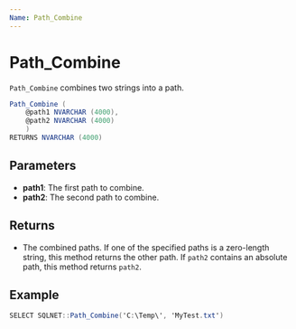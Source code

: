 ```yaml
---
Name: Path_Combine
---
```


# Path_Combine

`Path_Combine` combines two strings into a path.

```csharp
Path_Combine (
	@path1 NVARCHAR (4000),
	@path2 NVARCHAR (4000)
	)
RETURNS NVARCHAR (4000)
```

## Parameters

  - **path1**: The first path to combine.
  - **path2**: The second path to combine.

## Returns

 - The combined paths. If one of the specified paths is a zero-length string, this method returns the other path. If `path2` contains an absolute path, this method returns `path2`.

## Example

```csharp
SELECT SQLNET::Path_Combine('C:\Temp\', 'MyTest.txt')
```
